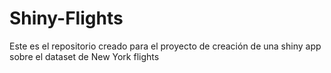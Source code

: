 # Shiny-Flights
Este es el repositorio creado para el proyecto de creación de una shiny app sobre el dataset de New York flights 
